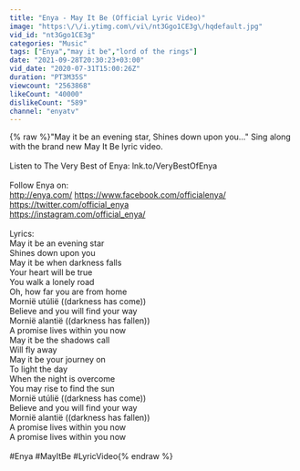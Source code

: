 ```yaml
---
title: "Enya - May It Be (Official Lyric Video)"
image: "https:\/\/i.ytimg.com\/vi\/nt3Ggo1CE3g\/hqdefault.jpg"
vid_id: "nt3Ggo1CE3g"
categories: "Music"
tags: ["Enya","may it be","lord of the rings"]
date: "2021-09-28T20:30:23+03:00"
vid_date: "2020-07-31T15:00:26Z"
duration: "PT3M35S"
viewcount: "2563868"
likeCount: "40000"
dislikeCount: "589"
channel: "enyatv"
---
```

{% raw %}&quot;May it be an evening star, Shines down upon you...&quot; Sing along with the brand new May It Be lyric video.<br /><br />Listen to The Very Best of Enya: lnk.to/VeryBestOfEnya <br /><br />Follow Enya on: <br /><a rel="nofollow" target="blank" href="http://enya.com/">http://enya.com/</a> <a rel="nofollow" target="blank" href="https://www.facebook.com/officialenya/">https://www.facebook.com/officialenya/</a> <br /><a rel="nofollow" target="blank" href="https://twitter.com/official_enya">https://twitter.com/official_enya</a> <br /><a rel="nofollow" target="blank" href="https://instagram.com/official_enya/">https://instagram.com/official_enya/</a><br /><br />Lyrics: <br />May it be an evening star<br />Shines down upon you<br />May it be when darkness falls<br />Your heart will be true<br />You walk a lonely road<br />Oh, how far you are from home<br />Mornië utúlië ((darkness has come))<br />Believe and you will find your way<br />Mornië alantië ((darkness has fallen))<br />A promise lives within you now<br />May it be the shadows call<br />Will fly away<br />May it be your journey on<br />To light the day<br />When the night is overcome<br />You may rise to find the sun<br />Mornië utúlië ((darkness has come))<br />Believe and you will find your way<br />Mornië alantië ((darkness has fallen))<br />A promise lives within you now<br />A promise lives within you now<br /><br />#Enya #MayItBe #LyricVideo{% endraw %}
